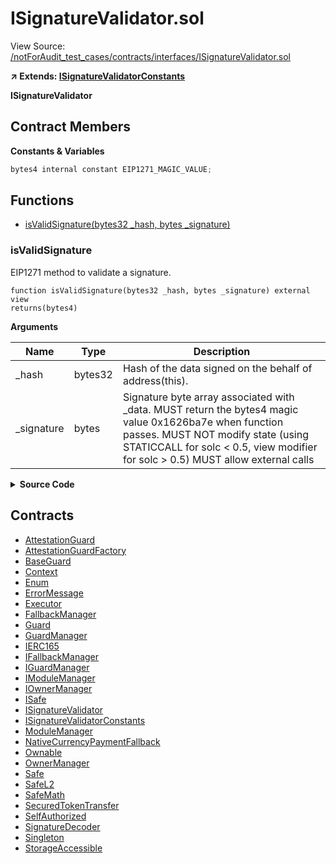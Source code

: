 # ISignatureValidator.sol

View Source: [/notForAudit_test_cases/contracts/interfaces/ISignatureValidator.sol](../notForAudit_test_cases/contracts/interfaces/ISignatureValidator.sol)

**↗ Extends: [ISignatureValidatorConstants](ISignatureValidatorConstants.md)**

**ISignatureValidator**

## Contract Members

**Constants & Variables**

```js
bytes4 internal constant EIP1271_MAGIC_VALUE;

```

## Functions

- [isValidSignature(bytes32 \_hash, bytes \_signature)](#isvalidsignature)

### isValidSignature

EIP1271 method to validate a signature.

```solidity
function isValidSignature(bytes32 _hash, bytes _signature) external view
returns(bytes4)
```

**Arguments**

| Name        | Type    | Description                                                                                                                                                                                                                      |
| ----------- | ------- | -------------------------------------------------------------------------------------------------------------------------------------------------------------------------------------------------------------------------------- |
| \_hash      | bytes32 | Hash of the data signed on the behalf of address(this).                                                                                                                                                                          |
| \_signature | bytes   | Signature byte array associated with \_data. MUST return the bytes4 magic value 0x1626ba7e when function passes. MUST NOT modify state (using STATICCALL for solc < 0.5, view modifier for solc > 0.5) MUST allow external calls |

<details>
	<summary><strong>Source Code</strong></summary>

```javascript
function isValidSignature(bytes32 _hash, bytes memory _signature) external view virtual returns (bytes4);
```

</details>

## Contracts

- [AttestationGuard](AttestationGuard.md)
- [AttestationGuardFactory](AttestationGuardFactory.md)
- [BaseGuard](BaseGuard.md)
- [Context](Context.md)
- [Enum](Enum.md)
- [ErrorMessage](ErrorMessage.md)
- [Executor](Executor.md)
- [FallbackManager](FallbackManager.md)
- [Guard](Guard.md)
- [GuardManager](GuardManager.md)
- [IERC165](IERC165.md)
- [IFallbackManager](IFallbackManager.md)
- [IGuardManager](IGuardManager.md)
- [IModuleManager](IModuleManager.md)
- [IOwnerManager](IOwnerManager.md)
- [ISafe](ISafe.md)
- [ISignatureValidator](ISignatureValidator.md)
- [ISignatureValidatorConstants](ISignatureValidatorConstants.md)
- [ModuleManager](ModuleManager.md)
- [NativeCurrencyPaymentFallback](NativeCurrencyPaymentFallback.md)
- [Ownable](Ownable.md)
- [OwnerManager](OwnerManager.md)
- [Safe](Safe.md)
- [SafeL2](SafeL2.md)
- [SafeMath](SafeMath.md)
- [SecuredTokenTransfer](SecuredTokenTransfer.md)
- [SelfAuthorized](SelfAuthorized.md)
- [SignatureDecoder](SignatureDecoder.md)
- [Singleton](Singleton.md)
- [StorageAccessible](StorageAccessible.md)
